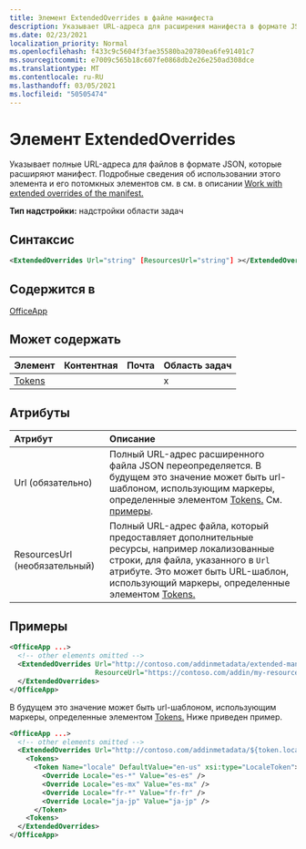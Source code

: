```yaml
---
title: Элемент ExtendedOverrides в файле манифеста
description: Указывает URL-адреса для расширения манифеста в формате JSON.
ms.date: 02/23/2021
localization_priority: Normal
ms.openlocfilehash: f433c9c5604f3fae35580ba20780ea6fe91401c7
ms.sourcegitcommit: e7009c565b18c607fe0868db2e26e250ad308dce
ms.translationtype: MT
ms.contentlocale: ru-RU
ms.lasthandoff: 03/05/2021
ms.locfileid: "50505474"
---
```

# <a name="extendedoverrides-element"></a>Элемент ExtendedOverrides

Указывает полные URL-адреса для файлов в формате JSON, которые расширяют манифест. Подробные сведения об использовании этого элемента и его потомкных элементов см. в см. в описании [Work with extended overrides of the manifest.](../../develop/extended-overrides.md)

**Тип надстройки:** надстройки области задач

## <a name="syntax"></a>Синтаксис

```XML
<ExtendedOverrides Url="string" [ResourcesUrl="string"] ></ExtendedOverrides>
```

## <a name="contained-in"></a>Содержится в

[OfficeApp](officeapp.md)

## <a name="can-contain"></a>Может содержать

|Элемент|Контентная|Почта|Область задач|
|:-----|:-----|:-----|:-----|
|[Tokens](tokens.md)|||x|

## <a name="attributes"></a>Атрибуты

|Атрибут|Описание|
|:-----|:-----|
|Url (обязательно)| Полный URL-адрес расширенного файла JSON переопределяется. В будущем это значение может быть url-шаблоном, использующим маркеры, определенные элементом [Tokens.](tokens.md) См. [примеры](#examples).|
|ResourcesUrl (необязательный) | Полный URL-адрес файла, который предоставляет дополнительные ресурсы, например локализованные строки, для файла, указанного в `Url` атрибуте. Это может быть URL-шаблон, использующий маркеры, определенные элементом [Tokens.](tokens.md)|

## <a name="examples"></a>Примеры

```XML
<OfficeApp ...>
  <!-- other elements omitted -->
  <ExtendedOverrides Url="http://contoso.com/addinmetadata/extended-manifest-overrides.json"
                     ResourceUrl="https://contoso.com/addin/my-resources.json">
  </ExtendedOverrides>
</OfficeApp>
```

В будущем это значение может быть url-шаблоном, использующим маркеры, определенные элементом [Tokens.](tokens.md) Ниже приведен пример.

```XML
<OfficeApp ...>
  <!-- other elements omitted -->
  <ExtendedOverrides Url="http://contoso.com/addinmetadata/${token.locale}/extended-manifest-overrides.json">
    <Tokens>
      <Token Name="locale" DefaultValue="en-us" xsi:type="LocaleToken">
        <Override Locale="es-*" Value="es-es" />
        <Override Locale="es-mx" Value="es-mx" />
        <Override Locale="fr-*" Value="fr-fr" />
        <Override Locale="ja-jp" Value="ja-jp" />
      </Token>
    <Tokens>
  </ExtendedOverrides>
</OfficeApp>
```
